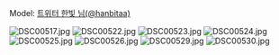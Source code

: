 ﻿---
dddd: 2024.04.13 코스피스
nickname: 한빛
sns_type: x
sns_id: hanbitaa
---

<a name="hanbitaa"></a>
Model: <a href="https://x.com/hanbitaa" target="_blank">트위터 한빛 님(@hanbitaa)</a>

![DSC00517.jpg](/assets/img/2024/04-13/한빛/DSC00517.jpg)
![DSC00522.jpg](/assets/img/2024/04-13/한빛/DSC00522.jpg)
![DSC00523.jpg](/assets/img/2024/04-13/한빛/DSC00523.jpg)
![DSC00524.jpg](/assets/img/2024/04-13/한빛/DSC00524.jpg)
![DSC00525.jpg](/assets/img/2024/04-13/한빛/DSC00525.jpg)
![DSC00526.jpg](/assets/img/2024/04-13/한빛/DSC00526.jpg)
![DSC00529.jpg](/assets/img/2024/04-13/한빛/DSC00529.jpg)
![DSC00530.jpg](/assets/img/2024/04-13/한빛/DSC00530.jpg)